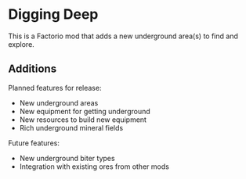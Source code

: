 # Digging Deep #

This is a Factorio mod that adds a new underground area(s) to find and explore.

## Additions ##

Planned features for release:

- New underground areas
- New equipment for getting underground
- New resources to build new equipment 
- Rich underground mineral fields

Future features:

- New underground biter types
- Integration with existing ores from other mods